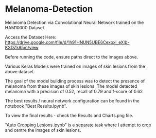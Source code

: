 # Melanoma-Detection
Melanoma Detection via Convolutional Neural Network trained on the HAM10000 Dataset 

Access the Dataset Here: https://drive.google.com/file/d/1h91HNUN5UBE6CexoxI_eXIb-KSDZk85m/view

Before running the code, ensure paths direct to the images above.

Various Keras Models were trained on images of skin lesions from the above dataset. 

The goal of the model building process was to detect the presence of melanoma from these images of skin lesions. The model detected melanoma with a precision of 0.52, recall of 0.79 and f-score of 0.62

The best results / neural network configuration can be found in the notebook "Best Results.ipynb".

To view the final results - check the Results and Charts.png file. 

"Auto Cropping Lesions.ipynb" is a separate task where I attempt to crop and centre the images of skin lesions.
